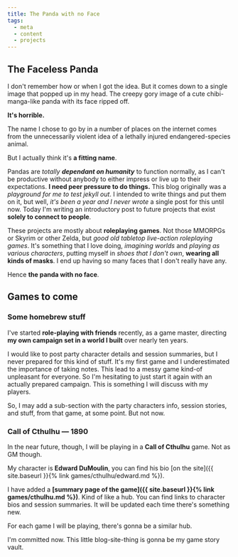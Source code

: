 ```yaml
---
title: The Panda with no Face
tags:
  - meta
  - content
  - projects
---
```

## The Faceless Panda

I don't remember how or when I got the idea. But it comes down to a single image that popped up
in my head. The creepy gory image of a cute chibi-manga-like panda with its face ripped off.

**It's horrible.**

The name I chose to go by in a number of places on the internet comes from the unnecessarily violent
idea of a lethally injured endangered-species animal.

But I actually think it's **a fitting name**.

Pandas are *totally **dependant on humanity*** to function normally,
as I can't be productive without anybody to either impress or
live up to their expectations.
**I need peer pressure to do things.**
This blog originally was a *playground for me to test jekyll out*.
I intended to write things and put them on it, but well,
*it's been a year and I never wrote* a single post for this until now.
Today I'm writing an introductory post to future projects that exist
**solely to connect to people**.

These projects are mostly about **roleplaying games**.
Not those MMORPGs or Skyrim or other Zelda, but
*good old tabletop live-action roleplaying games*.
It's something that I love doing, *imagining worlds*
and *playing as various characters*, putting myself in *shoes that I don't own*,
**wearing all kinds of masks**.
I end up having so many faces that I don't really have any.

Hence **the panda with no face**.

## Games to come

### Some homebrew stuff

I've started **role-playing with friends** recently, as a game master,
directing **my own campaign set in a world I built** over nearly ten years.

I would like to post party character details and session summaries, but
I never prepared for this kind of stuff. It's my first game and I underestimated
the importance of taking notes. This lead to a messy game kind-of unpleasant for everyone.
So I'm hesitating to just start it again with an actually prepared campaign.
This is something I will discuss with my players.

So, I may add a sub-section with the party characters info, session stories, and stuff,
from that game, at some point. But not now.

### Call of Cthulhu — 1890

In the near future, though, I will be playing in a **Call of Cthulhu** game. Not as GM though.

My character is **Edward DuMoulin**, you can find his bio
[on the site]({{ site.baseurl }}{% link games/cthulhu/edward.md %}).

I have added a **[summary page of the game]({{ site.baseurl }}{% link games/cthulhu.md %})**.
Kind of like a hub. You can find links to character bios and session summaries.
It will be updated each time there's something new.

For each game I will be playing, there's gonna be a similar hub.

I'm committed now. This little blog-site-thing is gonna be my game story vault.